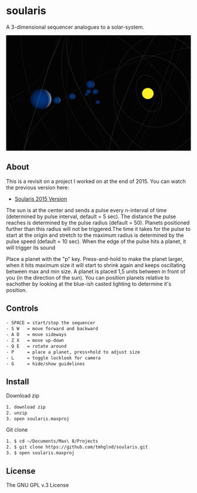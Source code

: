 # soularis

A 3-dimensional sequencer analogues to a solar-system.

![Screenshot from the environment](media/screenshot_2.png)

## About

This is a revisit on a project I worked on at the end of 2015. You can watch the previous version here:

- [Soularis 2015 Version](https://youtu.be/PysVJLNAf5E)

The sun is at the center and sends a pulse every n-interval of time (determined by pulse interval, default = 5 sec). The distance the pulse reaches is determined by the pulse radius (default = 50). Planets positioned further than this radius will not be triggered.The time it takes for the pulse to start at the origin and stretch to the maximum radius is determined by the pulse speed (default = 10 sec). When the edge of the pulse hits a planet, it will trigger its sound

Place a planet with the "p" key. Press-and-hold to make the planet larger, when it hits maximum size it will start to shrink again and keeps oscillating between max and min size. A planet is placed 1,5 units between in front of you (in the direction of the sun). You can position planets relative to eachother by looking at the blue-ish casted lighting to determine it's position.

## Controls

```
- SPACE = start/stop the sequencer
- S W   = move forward and backward
- A D   = move sideways
- Z X   = move up-down
- Q E   = rotate around
- P     = place a planet, press+hold to adjust size
- L     = toggle locklook for camera
- G     = hide/show guidelines
```

## Install

Download zip
```
1. download zip
2. unzip
3. open soularis.maxproj
```
Git clone
```
1. $ cd ~/Documents/Max\ 8/Projects
2. $ git clone https://github.com/tmhglnd/soularis.git
3. $ open soularis.maxproj
```

## License

The GNU GPL v.3 License